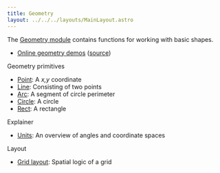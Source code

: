 ```yaml
---
title: Geometry
layout: ../../../layouts/MainLayout.astro
---
```


The [Geometry module](https://clinth.github.io/ixfx/modules/Geometry.html) contains functions for working with basic shapes.

* [Online geometry demos](https://clinth.github.io/ixfx-demos/geometry/) ([source](https://github.com/ClintH/ixfx-demos/tree/main/geometry))

Geometry primitives
* [Point](./point/): A _x,y_ coordinate
* [Line](./line/): Consisting of two points
* [Arc](./arc/): A segment of circle perimeter
* [Circle](./circle/): A circle
* [Rect](./rect/): A rectangle

Explainer
* [Units](./units/): An overview of angles and coordinate spaces

Layout
* [Grid layout](./grid/): Spatial logic of a grid
